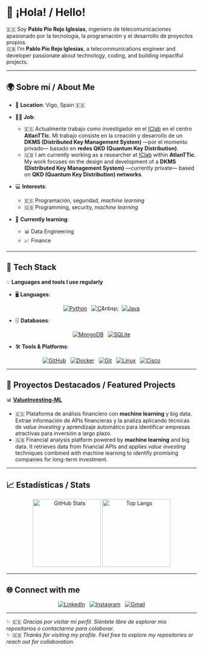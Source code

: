 # 👋 ¡Hola! / Hello!

🇪🇸 Soy **Pablo Pío Rejo Iglesias**, ingeniero de telecomunicaciones apasionado por la tecnología, la programación y el desarrollo de proyectos propios.  
🇬🇧 I’m **Pablo Pío Rejo Iglesias**, a telecommunications engineer and developer passionate about technology, coding, and building impactful projects.

---

## 🌍 Sobre mí / About Me
- 📍 **Location**: Vigo, Spain 🇪🇸
- 🧑‍💻 **Job**:  
  - 🇪🇸 Actualmente trabajo como investigador en el [IClab](https://iclab.det.uvigo.es/) en el centro **AtlanTTic**. Mi trabajo consiste en la creación y desarrollo de un **DKMS (Distributed Key Management System)** —por el momento privado— basado en **redes QKD (Quantum Key Distribution)**.  
  - 🇬🇧 I am currently working as a researcher at [IClab](https://iclab.det.uvigo.es/) within **AtlanTTic**. My work focuses on the design and development of a **DKMS (Distributed Key Management System)** —currently private— based on **QKD (Quantum Key Distribution) networks**.  

- 💻 **Interests**:  
  - 🇪🇸 Programación, seguridad, *machine learning*  
  - 🇬🇧 Programming, security, *machine learning*  

- 🌱 **Currently learning**:  
  - 📊 Data Engineering  
  - 📈 Finance  

---

## 🔧 Tech Stack
💡 **Languages and tools I use regularly**  

- 🖥️ **Languages**:
<div align="center">

[![Python](https://img.shields.io/badge/Python-3776AB?style=for-the-badge&logo=python&logoColor=white)](https://www.python.org/)&nbsp;&nbsp;
[![C](https://img.shields.io/badge/C-A8B9CC?style=for-the-badge&logo=c&logoColor=black)](https://en.wikipedia.org/wiki/C_(programming_language))&nbsp;&nbsp;
[![Java](https://img.shields.io/badge/Java-007396?style=for-the-badge&logo=java&logoColor=white)](https://www.java.com/)

</div>

- 🗄️ **Databases**:
<div align="center">

[![MongoDB](https://img.shields.io/badge/MongoDB-47A248?style=for-the-badge&logo=mongodb&logoColor=white)](https://www.mongodb.com/)&nbsp;&nbsp;
[![SQLite](https://img.shields.io/badge/SQLite-003B57?style=for-the-badge&logo=sqlite&logoColor=white)](https://www.sqlite.org/)

</div>

- 🛠️ **Tools & Platforms**:
<div align="center">

[![GitHub](https://img.shields.io/badge/GitHub-181717?style=for-the-badge&logo=github&logoColor=white)](https://github.com/pablorejo)&nbsp;&nbsp;
[![Docker](https://img.shields.io/badge/Docker-2496ED?style=for-the-badge&logo=docker&logoColor=white)](https://www.docker.com/)&nbsp;&nbsp;
[![Git](https://img.shields.io/badge/Git-F05032?style=for-the-badge&logo=git&logoColor=white)](https://git-scm.com/)&nbsp;&nbsp;
[![Linux](https://img.shields.io/badge/Linux-FCC624?style=for-the-badge&logo=linux&logoColor=black)](https://www.linux.org/)&nbsp;&nbsp;
[![Cisco](https://img.shields.io/badge/Cisco-1BA0D7?style=for-the-badge&logo=cisco&logoColor=white)](https://www.cisco.com/)

</div>

---

## 📌 Proyectos Destacados / Featured Projects

📊 [**ValueInvesting-ML**](https://github.com/pablorejo/value-investing)  
- 🇪🇸 Plataforma de análisis financiero con **machine learning** y big data. Extrae información de APIs financieras y la analiza aplicando técnicas de *value investing* y aprendizaje automático para identificar empresas atractivas para inversión a largo plazo.  
- 🇬🇧 Financial analysis platform powered by **machine learning** and big data. It retrieves data from financial APIs and applies *value investing* techniques combined with machine learning to identify promising companies for long-term investment.  

---

## 📈 Estadísticas / Stats
<div align="center">

<img src="https://github-readme-stats.vercel.app/api?username=pablorejo&show_icons=true&theme=radical" alt="GitHub Stats" height="180"/>
<img src="https://github-readme-stats.vercel.app/api/top-langs/?username=pablorejo&layout=compact&theme=radical" alt="Top Langs" height="180"/>

</div>

---

## 🌐 Connect with me
<div align="center">

[![LinkedIn](https://img.shields.io/badge/LinkedIn-0077B5?style=for-the-badge&logo=linkedin&logoColor=white)](https://www.linkedin.com/in/pablo-p%C3%ADo-rejo-iglesias-178206240/)&nbsp;&nbsp;
[![Instagram](https://img.shields.io/badge/Instagram-E4405F?style=for-the-badge&logo=instagram&logoColor=white)](https://www.instagram.com/pablorejo/)&nbsp;&nbsp;
[![Gmail](https://img.shields.io/badge/Email-D14836?style=for-the-badge&logo=gmail&logoColor=white)](mailto:pablopiorejoiglesias@gmail.com)

</div>

---

✨ 🇪🇸 _Gracias por visitar mi perfil. Siéntete libre de explorar mis repositorios o contactarme para colaborar._  
✨ 🇬🇧 _Thanks for visiting my profile. Feel free to explore my repositories or reach out for collaboration._  
